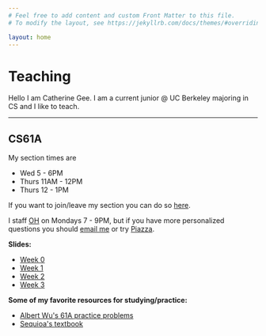 ```yaml
---
# Feel free to add content and custom Front Matter to this file.
# To modify the layout, see https://jekyllrb.com/docs/themes/#overriding-theme-defaults

layout: home
---
```

#  Teaching 
Hello I am Catherine Gee. I am a current junior @ UC Berkeley majoring in CS and I like to teach.

---
## CS61A
My section times are
- Wed 5 - 6PM
- Thurs 11AM - 12PM
- Thurs 12 - 1PM

If you want to join/leave my section you can do so [here](https://tutorials.cs61a.org).

I staff [OH](https://oh.cs61a.org) on Mondays 7 - 9PM, but if you have more personalized questions you should [email me](mailto:catherinegee@berkeley.edu) or try [Piazza](https://piazza.com/class/kjp04wp94wgr).

**Slides:**
- [Week 0](https://docs.google.com/presentation/d/1Qy0Hcv0kekUbpVz8SsUyPJvRzFmtKgH10higL8-RxJA/edit?usp=sharing)
- [Week 1](https://docs.google.com/presentation/d/1AN-lDDtL0XgAjKK_77kQ9J0GWEIGL-dKkNBB7EExfJw/edit?usp=sharing)
- [Week 2](https://docs.google.com/presentation/d/1lUn40x3YcM-yT-aKy7L7e6ED3tMvp0O5rMuDN2N9jD8/edit?usp=sharing)
- [Week 3](https://docs.google.com/presentation/d/1VuRZ9kN9DIDbHrVts7RtoPTT1kN57uoHmCPUFtwpd6w/edit?usp=sharing)

**Some of my favorite resources for studying/practice:**
- [Albert Wu's 61A practice problems](http://albertwu.org/cs61a/)
- [Sequioa's textbook](https://sequoiatree.github.io/)
